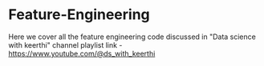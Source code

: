 # Feature-Engineering

Here we cover all the feature engineering code discussed in "Data science with keerthi" channel 
playlist link - https://www.youtube.com/@ds_with_keerthi
